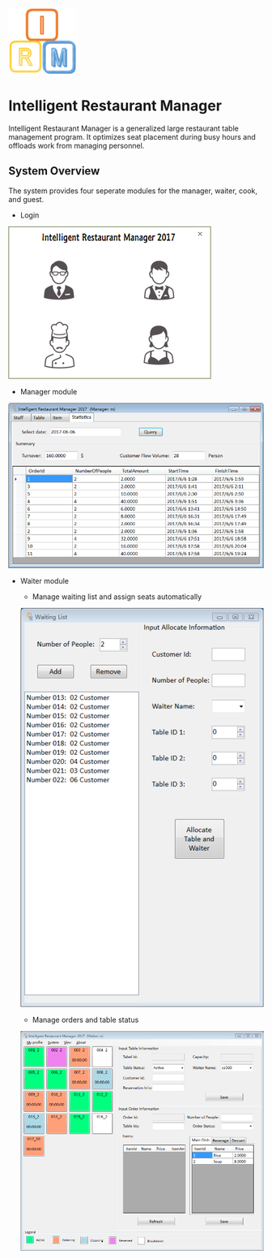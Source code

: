 ![](./README/logo.png)
# Intelligent Restaurant Manager
Intelligent Restaurant Manager is a generalized large restaurant table management program.
It optimizes seat placement during busy hours and offloads work from managing personnel.

## System Overview
The system provides four seperate modules for the manager, waiter, cook, and guest.

*  Login

![](./README/login.png)

*  Manager module

![](./README/manager.png)

*  Waiter module
    * Manage waiting list and assign seats automatically 
    
    ![](./README/waiting_list.png)
    * Manage orders and table status
    
    ![](./README/waiter.png)
